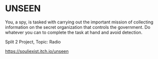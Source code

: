 # UNSEEN
You, a spy, is tasked with carrying out the important mission of collecting information on the secret organization that controls the government.
Do whatever you can to complete the task at hand and avoid detection.

Split 2 Project, Topic: Radio

https://souliexist.itch.io/unseen
